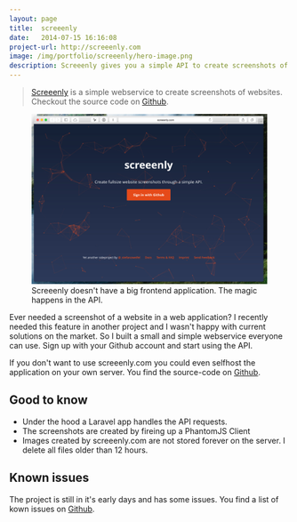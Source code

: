 ```yaml
---
layout: page
title:  screeenly
date:   2014-07-15 16:16:08
project-url: http://screeenly.com
image: /img/portfolio/screeenly/hero-image.png
description: Screeenly gives you a simple API to create screenshots of websites.
---
```


> [Screeenly](http://screeenly.com) is a simple webservice to create screenshots of websites. Checkout the source code on [Github](https://github.com/stefanzweifel/screeenly).

<figure>
    <img src="/img/portfolio/screeenly/landingpage-v2.jpg" alt="Landingpage">
    <figcaption>Screeenly doesn't have a big frontend application. The magic happens in the API.</figcaption> 
</figure>


Ever needed a screenshot of a website in a web application? I recently needed this feature in another project and I wasn't happy with current solutions on the market. So I built a small and simple webservice everyone can use.
Sign up with your Github account and start using the API.

If you don't want to use screeenly.com you could even selfhost the application on your own server. You find the source-code on [Github](https://github.com/stefanzweifel/screeenly).

## Good to know

- Under the hood a Laravel app handles the API requests.
- The screenshots are created by fireing up a PhantomJS Client
- Images created by screeenly.com are not stored forever on the server. I delete all files older than 12 hours.

## Known issues

The project is still in it's early days and has some issues. You find a list of kown issues on [Github](https://github.com/stefanzweifel/screeenly/issues).